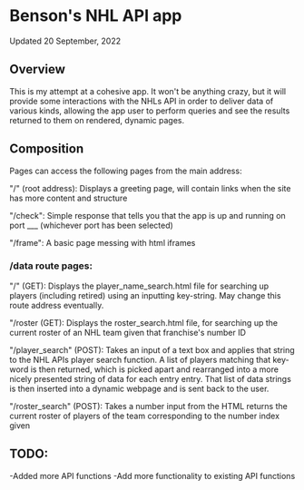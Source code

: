 # Benson's NHL API app

Updated 20 September, 2022

## Overview

This is my attempt at a cohesive app. It won't be anything crazy, but it will provide some interactions with the NHLs API in order to deliver 
data of various kinds, allowing the app user to perform queries and see the results returned to them on rendered, dynamic pages. 

## Composition

Pages can access the following pages from the main address:

"/" (root address): Displays a greeting page, will contain links when the site has more content and structure

"/check": Simple response that tells you that the app is up and running on port ___ (whichever port has been selected)

"/frame": A basic page messing with html iframes

### /data route pages:

"/" (GET): Displays the player_name_search.html file for searching up players (including retired) using an inputting key-string. May change this route address eventually.

"/roster (GET): Displays the roster_search.html file, for searching up the current roster of an NHL team given that franchise's number ID

"/player_search" (POST): Takes an input of a text box and applies that string to the NHL APIs player search function. A list of players matching that key-word is then returned,
which is picked apart and rearranged into a more nicely presented string of data for each entry entry. That list of data strings is then inserted into a dynamic webpage and is
sent back to the user. 

"/roster_search" (POST): Takes a number input from the HTML returns the current roster of players of the team corresponding to the number index given

## TODO:

-Added more API functions
-Add more functionality to existing API functions